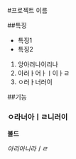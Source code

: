 #프로젝트 이름

##특징
* 특징1
* 특징2

1. 앙아러나이리나
1. 아러ㅏ어ㅏㅣ이ㅏㄹ
1. ㅇ러ㅏ너러이

##기능

### ㅇ라너아ㅣㄹ니러이

**볼드**

_아리아니라ㅣㄹ_
